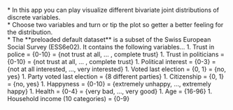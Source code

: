 <br>  
* In this app you can play visualize different bivariate joint distributions of discrete variables.
<br>  
* Choose two variables and turn or tip the plot so getter a better feeling for the distribution.
<br>  
* The **preloaded default dataset** is a subset of the Swiss European Social Survey (ESS6e02). It contains the following variables...
    1. Trust in police = {0-10} = {not trust at all, ... , complete trust}
    1. Trust in politicians = {0-10} = {not trust at all, ... , complete trust}
    1. Political interest = {0-3} = {not at all interested, ..., very interested}
    1. Voted last election = {0, 1} = {no, yes}
    1. Party voted last election = {8 different parties}
    1. Citizenship = {0, 1} =  {no, yes}
    1. Happyness = {0-10} = {extremely unhappy, ..., extremely happy}
    1. Health = {0-4} = {very bad, ..., very good}
    1. Age = {16-96} 
    1. Household income (10 categories) = {0-9}
